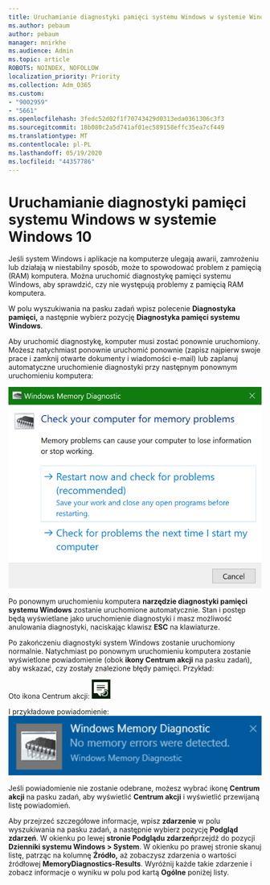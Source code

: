 ```yaml
---
title: Uruchamianie diagnostyki pamięci systemu Windows w systemie Windows 10
ms.author: pebaum
author: pebaum
manager: mnirkhe
ms.audience: Admin
ms.topic: article
ROBOTS: NOINDEX, NOFOLLOW
localization_priority: Priority
ms.collection: Adm_O365
ms.custom:
- "9002959"
- "5661"
ms.openlocfilehash: 3fedc52d02f1f70743429d0313eda0361306c3f3
ms.sourcegitcommit: 18b080c2a5d741af01ec589158effc35ea7cf449
ms.translationtype: MT
ms.contentlocale: pl-PL
ms.lasthandoff: 05/19/2020
ms.locfileid: "44357786"
---
```

# <a name="run-windows-memory-diagnostics-in-windows-10"></a>Uruchamianie diagnostyki pamięci systemu Windows w systemie Windows 10

Jeśli system Windows i aplikacje na komputerze ulegają awarii, zamrożeniu lub działają w niestabilny sposób, może to spowodować problem z pamięcią (RAM) komputera. Można uruchomić diagnostykę pamięci systemu Windows, aby sprawdzić, czy nie występują problemy z pamięcią RAM komputera.

W polu wyszukiwania na pasku zadań wpisz polecenie **Diagnostyka pamięci,** a następnie wybierz pozycję **Diagnostyka pamięci systemu Windows**. 

Aby uruchomić diagnostykę, komputer musi zostać ponownie uruchomiony. Możesz natychmiast ponownie uruchomić ponownie (zapisz najpierw swoje prace i zamknij otwarte dokumenty i wiadomości e-mail) lub zaplanuj automatyczne uruchomienie diagnostyki przy następnym ponownym uruchomieniu komputera:

![Diagnostyka pamięci systemu Windows](media/windows-memory-diagnostic.png)

Po ponownym uruchomieniu komputera **narzędzie diagnostyki pamięci systemu Windows** zostanie uruchomione automatycznie. Stan i postęp będą wyświetlane jako uruchomienie diagnostyki i masz możliwość anulowania diagnostyki, naciskając klawisz **ESC** na klawiaturze.

Po zakończeniu diagnostyki system Windows zostanie uruchomiony normalnie.
Natychmiast po ponownym uruchomieniu komputera zostanie wyświetlone powiadomienie (obok **ikony Centrum akcji** na pasku zadań), aby wskazać, czy zostały znalezione błędy pamięci. Przykład:

Oto ikona Centrum akcji: ![Ikona Centrum akcji](media/action-center-icon.png) 

I przykładowe powiadomienie: ![Brak błędów pamięci](media/no-memory-errors.png)

Jeśli powiadomienie nie zostanie odebrane, możesz wybrać ikonę **Centrum akcji** na pasku zadań, aby wyświetlić **Centrum akcji** i wyświetlić przewijaną listę powiadomień.

Aby przejrzeć szczegółowe informacje, wpisz **zdarzenie** w polu wyszukiwania na pasku zadań, a następnie wybierz pozycję **Podgląd zdarzeń**. W okienku po lewej **stronie Podglądu zdarzeń**przejdź do pozycji **Dzienniki systemu Windows > System**. W okienku po prawej stronie skanuj listę, patrząc na kolumnę **Źródło,** aż zobaczysz zdarzenia o wartości źródłowej **MemoryDiagnostics-Results**. Wyróżnij każde takie zdarzenie i zobacz informacje o wyniku w polu pod kartą **Ogólne** poniżej listy.
